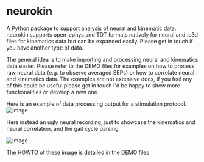 # neurokin

A Python package to support analysis of neural and kinematic data. 
neurokin supports open_ephys and TDT formats natively for neural and .c3d files for kinematics data but can be expanded easily. Please get in touch if you have another type of data.

The general idea is to make importing and processing neural and kinematics data easier. 
Please refer to the DEMO files for examples on how to process raw neural data (e.g. to observe averaged SEPs) or how to correlate neural and kinematics data.
The examples are not extensive docs, if you feel any of this could be useful please get in touch I'd be happy to show more functionalities or develop a new one.

Here is an example of data processing output for a stimulation protocol.
![image](https://user-images.githubusercontent.com/85746126/214889348-1d60e597-7615-4211-b366-a2db3fdad21a.png)


Here instead an ugly neural recording, just to showcase the kinematics and neural correlation, and the gait cycle parsing.


![image](https://user-images.githubusercontent.com/85746126/214889895-d13ce39e-65e7-4f66-a8d3-d855f7acd47e.png)


The HOWTO of these image is detailed in the DEMO files
